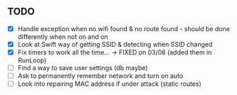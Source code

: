 ## TODO 

- [x] Handle exception when no wifi found & no route found - should be done differently 
when not on and on 
- [x] Look at Swift way of getting SSID & detecting when SSID changed 
- [x] Fix timers to work all the time... -> FIXED on 03/08 (added them in RunLoop)
- [ ] Find a way to save user settings (db maybe)
- [ ] Ask to permanently remember network and turn on auto 
- [ ] Look into repairing MAC address if under attack (static routes)
